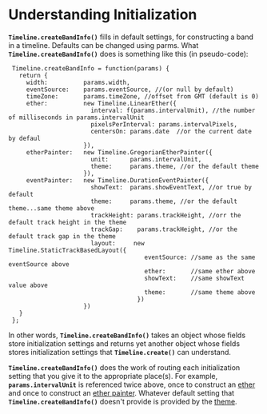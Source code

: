# Understanding Initialization #

**`Timeline.createBandInfo()`** fills in default settings, for constructing a band in a timeline. Defaults can be changed using parms.  What **`Timeline.createBandInfo()`** does is something like this (in pseudo-code):

```
 Timeline.createBandInfo = function(params) {
   return {
     width:          params.width,
     eventSource:    params.eventSource, //(or null by default)
     timeZone:       params.timeZone, //offset from GMT (default is 0)
     ether:          new Timeline.LinearEther({
                       interval: f(params.intervalUnit), //the number of milliseconds in params.intervalUnit 
                       pixelsPerInterval: params.intervalPixels,
                       centersOn: params.date  //or the current date by defaul
                     }),
     etherPainter:   new Timeline.GregorianEtherPainter({
                       unit:      params.intervalUnit,
                       theme:     params.theme, //or the default theme
                     }),
     eventPainter:   new Timeline.DurationEventPainter({
                       showText:  params.showEventText, //or true by default
                       theme:     params.theme, //or the default theme...same theme above
                       trackHeight: params.trackHeight, //orr the default track height in the theme
                       trackGap:    params.trackHeight, //or the default track gap in the theme
                       layout:     new Timeline.StaticTrackBasedLayout({
                                      eventSource: //same as the same eventSource above
                                      ether:       //same ether above
                                      showText:    //same showText value above
                                      theme:       //same theme above
                                    })
                     })
   }
 };
```

In other words, **`Timeline.createBandInfo()`** takes an object whose fields store initialization settings and returns yet another object whose fields stores initialization settings that **`Timeline.create()`** can understand.

**`Timeline.createBandInfo()`** does the work of routing each initialization setting that you give it to the appropriate place(s). For example, **`params.intervalUnit`** is referenced twice above, once to construct an [ether](Timeline_EtherClass.md) and once to construct an [ether painter](Timeling_EtherPainter.md). Whatever default setting that **`Timeline.createBandInfo()`** doesn't provide is provided by the [theme](Timeline_ThemeClass.md).